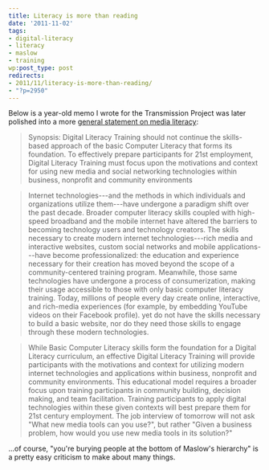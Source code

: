 ```yaml
---
title: Literacy is more than reading
date: '2011-11-02'
tags:
- digital-literacy
- literacy
- maslow
- training
wp:post_type: post
redirects:
- 2011/11/literacy-is-more-than-reading/
- "?p=2950"
---
```


Below is a year-old memo I wrote for the Transmission Project was later polished into a more [general statement on media literacy](http://transmissionproject.org/sites/transmissionproject.org/files/Transmission%20Project's%20Approach%20to%20Digital%20Literacy.pdf):

> Synopsis: Digital Literacy Training should not continue the skills-based approach of the basic Computer Literacy that forms its foundation. To effectively prepare participants for 21st employment, Digital Literacy Training must focus upon the motivations and context for using new media and social networking technologies within business, nonprofit and community environments

> Internet technologies---and the methods in which individuals and organizations utilize them---have undergone a paradigm shift over the past decade. Broader computer literacy skills coupled with high-speed broadband and the mobile internet have altered the barriers to becoming technology users and technology creators. The skills necessary to create modern internet technologies---rich media and interactive websites, custom social networks and mobile applications---have become professionalized: the education and experience necessary for their creation has moved beyond the scope of a community-centered training program. Meanwhile, those same technologies have undergone a process of consumerization, making their usage accessible to those with only basic computer literacy training. Today, millions of people every day create online, interactive, and rich-media experiences (for example, by embedding YouTube videos on their Facebook profile). yet do not have the skills necessary to build a basic website, nor do they need those skills to engage through these modern technologies.

> While Basic Computer Literacy skills form the foundation for a Digital Literacy curriculum, an effective Digital Literacy Training will provide participants with the motivations and context for utilizing modern internet technologies and applications within business, nonprofit and community environments. This educational model requires a broader focus upon training participants in community building, decision making, and team facilitation. Training participants to apply digital technologies within these given contexts will best prepare them for 21st century employment. The job interview of tomorrow will not ask "What new media tools can you use?", but rather "Given a business problem, how would you use new media tools in its solution?"

...of course, "you're burying people at the bottom of Maslow's hierarchy" is a pretty easy criticism to make about many things.
